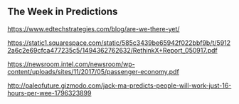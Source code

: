 ## The Week in Predictions

https://www.edtechstrategies.com/blog/are-we-there-yet/

https://static1.squarespace.com/static/585c3439be65942f022bbf9b/t/59122a6c2e69cfca477235c5/1494362762632/RethinkX+Report_050917.pdf

https://newsroom.intel.com/newsroom/wp-content/uploads/sites/11/2017/05/passenger-economy.pdf

http://paleofuture.gizmodo.com/jack-ma-predicts-people-will-work-just-16-hours-per-wee-1796323899
